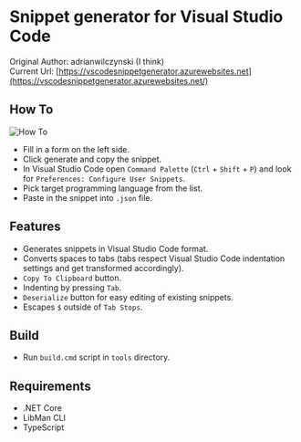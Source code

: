 # Snippet generator for Visual Studio Code

Original Author: adrianwilczynski (I think)  
Current Url: [https://vscodesnippetgenerator.azurewebsites.net](https://vscodesnippetgenerator.azurewebsites.net/)

## How To

![How To](img/howTo.gif)

- Fill in a form on the left side.
- Click generate and copy the snippet.
- In Visual Studio Code open `Command Palette` (`Ctrl` + `Shift` + `P`) and look for `Preferences: Configure User Snippets`.
- Pick target programming language from the list.
- Paste in the snippet into `.json` file.

## Features

- Generates snippets in Visual Studio Code format.
- Converts spaces to tabs (tabs respect Visual Studio Code indentation settings and get transformed accordingly).
- `Copy To Clipboard` button.
- Indenting by pressing `Tab`.
- `Deserialize` button for easy editing of existing snippets.
- Escapes `$` outside of `Tab Stops`.

## Build

- Run `build.cmd` script in `tools` directory.

## Requirements

- .NET Core
- LibMan CLI
- TypeScript
